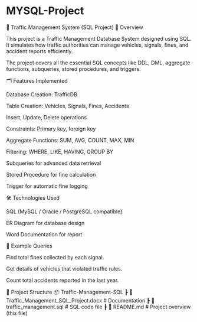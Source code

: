 # MYSQL-Project
🚦 Traffic Management System (SQL Project)
📌 Overview

This project is a Traffic Management Database System designed using SQL.
It simulates how traffic authorities can manage vehicles, signals, fines, and accident reports efficiently.

The project covers all the essential SQL concepts like DDL, DML, aggregate functions, subqueries, stored procedures, and triggers.

🗂 Features Implemented

Database Creation: TrafficDB

Table Creation: Vehicles, Signals, Fines, Accidents

Insert, Update, Delete operations

Constraints: Primary key, foreign key

Aggregate Functions: SUM, AVG, COUNT, MAX, MIN

Filtering: WHERE, LIKE, HAVING, GROUP BY

Subqueries for advanced data retrieval

Stored Procedure for fine calculation

Trigger for automatic fine logging

🛠 Technologies Used

SQL (MySQL / Oracle / PostgreSQL compatible)

ER Diagram for database design

Word Documentation for report

📖 Example Queries

Find total fines collected by each signal.

Get details of vehicles that violated traffic rules.

Count total accidents reported in the last year.

📂 Project Structure
📦 Traffic-Management-SQL
 ┣ 📜 Traffic_Management_SQL_Project.docx   # Documentation
 ┣ 📜 traffic_management.sql                 # SQL code file
 ┣ 📜 README.md                              # Project overview (this file)
